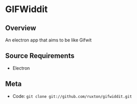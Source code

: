 GIFWiddit
====================================

Overview
--------

An electron app that aims to be like Gifwit

Source Requirements
------------

* Electron

Meta
----

* Code: `git clone git://github.com/ruxton/gifwiddit.git`
